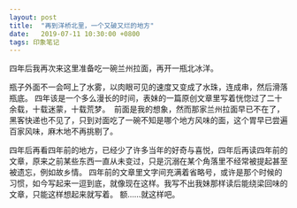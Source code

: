 ```yaml
---
layout: post
title:  "再到洋桥北里，一个又破又烂的地方"
date:   2019-07-11 10:30:00 +0800
tags: 印象笔记
---
```


四年后我再次来这里准备吃一碗兰州拉面，再开一瓶北冰洋。 

瓶子外面不一会呵上了水雾，以肉眼可见的速度又变成了水珠，连成串，然后滑落瓶底。
四年该是一个多么漫长的时间，表妹的一篇原创文章里写着恍惚过了二十余载，十载迷蒙，十载荒梦。 
前面是我的想象，然而那家兰州拉面早已不在了，黑客快递也不见了，只到对面吃了一碗不知是哪个地方风味的面，这个胃早已尝遍百家风味，麻木地不再挑剔了。

四年后再看四年前的地方，已经少了许多当年的好奇与喜悦，四年后再读四年前的文章，原来之前某些东西一直从未变过，只是沉溺在某个角落里不经常被提起甚至被遗忘，例如故乡情。
四年前的文章里文字间充满着省略号，或许是那个时候的习惯，如今写起来一逗到底，就像现在这样。我写不出我妹那样读后能绕梁回味的文章，只能这样想起来就写着。
额……就这样吧。
